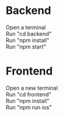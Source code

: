 # Backend
Open a terminal   
Run "cd backend"   
Run "npm install"  
Run "npm start"  

# Frontend
Open a new terminal  
Run "cd frontend"  
Run "npm install"  
Run "npm run ios"  